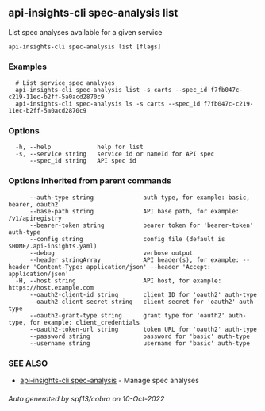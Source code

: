 ## api-insights-cli spec-analysis list

List spec analyses available for a given service

```
api-insights-cli spec-analysis list [flags]
```

### Examples

```
  # List service spec analyses
  api-insights-cli spec-analysis list -s carts --spec_id f7fb047c-c219-11ec-b2ff-5a0acd2870c9
  api-insights-cli spec-analysis ls -s carts --spec_id f7fb047c-c219-11ec-b2ff-5a0acd2870c9
```

### Options

```
  -h, --help             help for list
  -s, --service string   service id or nameId for API spec
      --spec_id string   API spec id
```

### Options inherited from parent commands

```
      --auth-type string              auth type, for example: basic, bearer, oauth2
      --base-path string              API base path, for example: /v1/apiregistry
      --bearer-token string           bearer token for 'bearer-token' auth-type
      --config string                 config file (default is $HOME/.api-insights.yaml)
      --debug                         verbose output
      --header stringArray            API header(s), for example: --header 'Content-Type: application/json' --header 'Accept: application/json'
  -H, --host string                   API host, for example: https://host.example.com
      --oauth2-client-id string       client ID for 'oauth2' auth-type
      --oauth2-client-secret string   client secret for 'oauth2' auth-type
      --oauth2-grant-type string      grant type for 'oauth2' auth-type, for example: client_credentials
      --oauth2-token-url string       token URL for 'oauth2' auth-type
      --password string               password for 'basic' auth-type
      --username string               username for 'basic' auth-type
```

### SEE ALSO

* [api-insights-cli spec-analysis](api-insights-cli_spec-analysis.md)	 - Manage spec analyses

###### Auto generated by spf13/cobra on 10-Oct-2022
